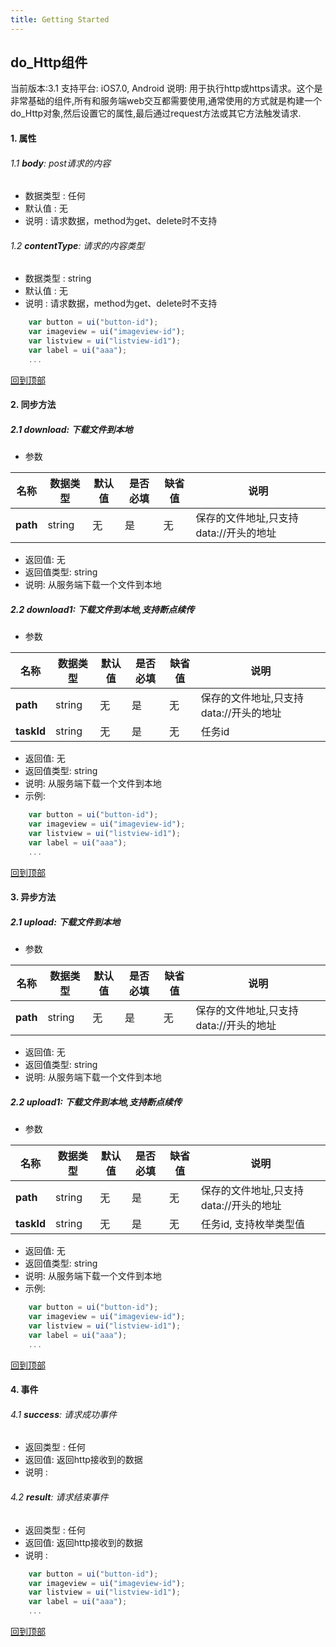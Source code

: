 ```yaml
---
title: Getting Started
---
```

## do_Http组件

当前版本:3.1
支持平台: iOS7.0, Android
说明: 用于执行http或https请求。这个是非常基础的组件,所有和服务端web交互都需要使用,通常使用的方式就是构建一个do_Http对象,然后设置它的属性,最后通过request方法或其它方法触发请求.

#### 1. 属性

###### 1.1 **body**: post请求的内容
- 数据类型 :	任何
- 默认值 : 无
- 说明 :	请求数据，method为get、delete时不支持

###### 1.2 **contentType**: 请求的内容类型
- 数据类型 :	string
- 默认值 : 无
- 说明 :	请求数据，method为get、delete时不支持

```javascript
	var button = ui("button-id");
	var imageview = ui("imageview-id");
	var listview = ui("listview-id1");
	var label = ui("aaa");
	...

```
[回到顶部](#top)

#### 2. 同步方法

##### 2.1 **download**: 下载文件到本地
- 参数

 名称 | 数据类型 |默认值|是否必填|缺省值|说明
 ---- |-------------  |----------|--------------|--------|------
 **path** |string|无|是|无|保存的文件地址,只支持data://开头的地址
- 返回值: 无
- 返回值类型: string
- 说明: 从服务端下载一个文件到本地

##### 2.2 **download1**: 下载文件到本地,支持断点续传
- 参数

 名称 | 数据类型 |默认值|是否必填|缺省值|说明
 ---- |-------------  |----------|--------------|--------|------
**path** |string | 无 | 是|无|保存的文件地址,只支持data://开头的地址
**taskId** |string | 无 | 是|无|任务id
- 返回值: 无
- 返回值类型: string
- 说明: 从服务端下载一个文件到本地
- 示例:

```javascript
	var button = ui("button-id");
	var imageview = ui("imageview-id");
	var listview = ui("listview-id1");
	var label = ui("aaa");
	...

```
[回到顶部](#top)
#### 3. 异步方法

##### 2.1 **upload**: 下载文件到本地
- 参数

 名称 | 数据类型 |默认值|是否必填|缺省值|说明
 ---- |-------------  |----------|--------------|--------|------
**path** |string | 无 | 是|无|保存的文件地址,只支持data://开头的地址
- 返回值: 无
- 返回值类型: string
- 说明: 从服务端下载一个文件到本地

##### 2.2 **upload1**: 下载文件到本地,支持断点续传
- 参数

 名称 | 数据类型 |默认值|是否必填|缺省值|说明
 ---- |-------------  |----------|--------------|--------|------
**path** |string | 无 | 是|无|保存的文件地址,只支持data://开头的地址
**taskId** |string | 无 | 是|无|任务id, 支持枚举类型值
- 返回值: 无
- 返回值类型: string
- 说明: 从服务端下载一个文件到本地
- 示例:

```javascript
	var button = ui("button-id");
	var imageview = ui("imageview-id");
	var listview = ui("listview-id1");
	var label = ui("aaa");
	...

```

[回到顶部](#top)
#### 4. 事件

###### 4.1 **success**: 请求成功事件
- 返回类型 : 任何
- 返回值: 返回http接收到的数据
- 说明 :

###### 4.2 **result**: 请求结束事件
- 返回类型 : 任何
- 返回值: 返回http接收到的数据
- 说明 :

```javascript
	var button = ui("button-id");
	var imageview = ui("imageview-id");
	var listview = ui("listview-id1");
	var label = ui("aaa");
	...

```
[回到顶部](#top)
